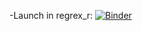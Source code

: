 -Launch in regrex_r: [![Binder](https://mybinder.org/badge_logo.svg)](https://mybinder.org/v2/gh/kyoungosu/regrex_r.git/HEAD)
